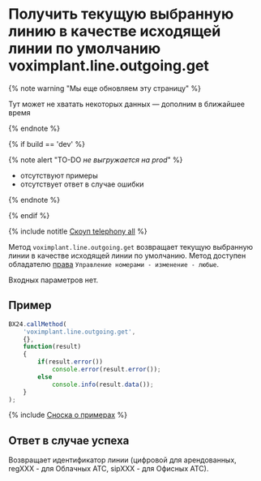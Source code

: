 # Получить текущую выбранную линию в качестве исходящей линии по умолчанию voximplant.line.outgoing.get

{% note warning "Мы еще обновляем эту страницу" %}

Тут может не хватать некоторых данных — дополним в ближайшее время

{% endnote %}

{% if build == 'dev' %}

{% note alert "TO-DO _не выгружается на prod_" %}

- отсутствуют примеры
- отсутствует ответ в случае ошибки

{% endnote %}

{% endif %}

{% include notitle [Скоуп telephony all](../../_includes/scope-telephony-all.md) %}

Метод `voximplant.line.outgoing.get` возвращает текущую выбранную линии в качестве исходящей линии по умолчанию. Метод доступен обладателю [права](https://helpdesk.bitrix24.ru/open/18177766/) `Управление номерами - изменение - любые`.

Входных параметров нет.

## Пример

```js
BX24.callMethod(
    'voximplant.line.outgoing.get',
    {},
    function(result)
    {
        if(result.error())
            console.error(result.error());
        else
            console.info(result.data());
    }
);
```

{% include [Сноска о примерах](../../../../_includes/examples.md) %}

## Ответ в случае успеха

Возвращает идентификатор линии (цифровой для арендованных, regXXX - для Облачных АТС, sipXXX - для Офисных АТС).